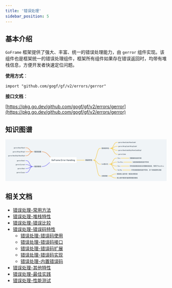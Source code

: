```yaml
---
title: '错误处理'
sidebar_position: 5
---
```


## 基本介绍

`GoFrame` 框架提供了强大、丰富、统一的错误处理能力，由 `gerror` 组件实现。该组件也是框架统一的错误处理组件，框架所有组件如果存在错误返回时，均带有堆栈信息，方便开发者快速定位问题。

**使用方式**：

```
import "github.com/gogf/gf/v2/errors/gerror"
```

**接口文档**：

[https://pkg.go.dev/github.com/gogf/gf/v2/errors/gerror](https://pkg.go.dev/github.com/gogf/gf/v2/errors/gerror)

## 知识图谱

![](/markdown/4fe2785f2719c1be703a712018adc306.png)

## 相关文档

- [错误处理-常用方法](output/goframe-v2.2-md/核心组件-重点/错误处理/错误处理-常用方法)
- [错误处理-堆栈特性](output/goframe-v2.2-md/核心组件-重点/错误处理/错误处理-堆栈特性)
- [错误处理-错误比较](output/goframe-v2.2-md/核心组件-重点/错误处理/错误处理-错误比较)
- [错误处理-错误码特性](output/goframe-v2.2-md/核心组件-重点/错误处理/错误处理-错误码特性)
  - [错误处理-错误码使用](output/goframe-v2.2-md/核心组件-重点/错误处理/错误处理-错误码特性/错误处理-错误码使用)
  - [错误处理-错误码接口](output/goframe-v2.2-md/核心组件-重点/错误处理/错误处理-错误码特性/错误处理-错误码接口)
  - [错误处理-错误码扩展](output/goframe-v2.2-md/核心组件-重点/错误处理/错误处理-错误码特性/错误处理-错误码扩展)
  - [错误处理-错误码实现](output/goframe-v2.2-md/核心组件-重点/错误处理/错误处理-错误码特性/错误处理-错误码实现)
  - [错误处理-内置错误码](output/goframe-v2.2-md/核心组件-重点/错误处理/错误处理-错误码特性/错误处理-内置错误码)
- [错误处理-其他特性](output/goframe-v2.2-md/核心组件-重点/错误处理/错误处理-其他特性)
- [错误处理-最佳实践](output/goframe-v2.2-md/核心组件-重点/错误处理/错误处理-最佳实践)
- [错误处理-性能测试](output/goframe-v2.2-md/核心组件-重点/错误处理/错误处理-性能测试)